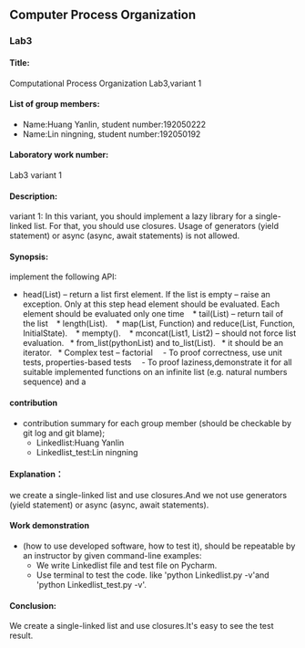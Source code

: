 ## Computer Process Organization
### Lab3

#### Title:
  Computational Process Organization Lab3,variant 1

#### List of group members:
  - Name:Huang Yanlin,  student number:192050222 
  - Name:Lin ningning,  student number:192050192

#### Laboratory work number:
   Lab3 variant 1
#### Description:
   variant 1: In this variant, you should implement a lazy library for a single-linked list. For that, you should use closures. Usage of generators (yield statement) or async (async, await statements) is not allowed.

#### Synopsis:  
 implement the following API:
  * head(List) – return a list first element. If the list is empty – raise an exception. Only at this step head element should be evaluated. Each element should be evaluated only one time
  * tail(List) – return tail of the list
  * length(List).
  * map(List, Function) and reduce(List, Function, InitialState).
  * mempty().
  * mconcat(List1, List2) – should not force list evaluation.
  * from_list(pythonList) and to_list(List).
  * it should be an iterator.
  * Complex test – factorial
  - To proof correctness, use unit tests, properties-based tests
  - To proof laziness,demonstrate it for all suitable implemented functions on an infinite list (e.g. natural numbers sequence) and a 

#### contribution
* contribution summary for each group member (should be checkable by git log and git blame);
   - Linkedlist:Huang Yanlin
   - Linkedlist_test:Lin ningning

#### Explanation：  
  we create a single-linked list and use closures.And we not use  generators (yield statement) or async (async, await statements).
  
#### Work demonstration 
* (how to use developed software, how to test it), should be repeatable by an instructor by given command-line examples:  
  - We write Linkedlist file and test file on Pycharm.
  - Use terminal to test the code. like 'python Linkedlist.py -v'and 'python Linkedlist_test.py -v'.

#### Conclusion:  
  We create a single-linked list and use closures.It's easy to see the test result.
  
 
